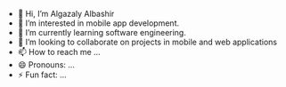 - 👋 Hi, I’m Algazaly Albashir 
- 👀 I’m interested in mobile app development.
- 🌱 I’m currently learning software engineering.
- 💞️ I’m looking to collaborate on projects in mobile and web applications  
- 📫 How to reach me ...
- 😄 Pronouns: ...
- ⚡ Fun fact: ...

<!---
Algazee/Algazee is a ✨ special ✨ repository because its `README.md` (this file) appears on your GitHub profile.
You can click the Preview link to take a look at your changes.
--->
